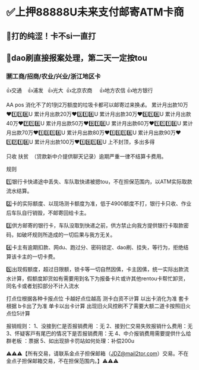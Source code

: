# ✅上押88888U未来支付邮寄ATM卡商

## 📣打的纯涩！卡不si一直打
## 📣dao刷直接报案处理，第二天一定按tou
### 🈲工商/招商/农业/兴业/浙江地区卡

👍交通    👍浦发   👍光大  
👍北京农商     👍地方农信 
👍地方银行

AA pos 消化不了的1到2万额度的垃圾卡都可以邮寄过来换💰。
累计月出款10万❤️1️⃣1️⃣8️⃣U
累计月出款20万❤️3️⃣1️⃣8️⃣U
累计月出款30万❤️5️⃣1️⃣8️⃣U
累计月出款40万❤️7️⃣1️⃣8️⃣U
累计月出款50万❤️9️⃣1️⃣8️⃣U
累计月出款60万❤️1️⃣1️⃣1️⃣8️⃣U
累计月出款70万❤️1️⃣3️⃣1️⃣8️⃣U
累计月出款80万❤️1️⃣5️⃣1️⃣8️⃣U
累计月出款90万❤️1️⃣7️⃣1️⃣8️⃣U
累计月出款100万❤️1️⃣9️⃣1️⃣8️⃣U
上不封顶，多出多得

只收 扶贫  （贷款新中介提供聊天记录）逾期严重一律不结算卡费用。

规则

1️⃣银行卡快递途中丢失、车队取快递被摁tou，不在担保范围内，以ATM实际取款流水结算。

2️⃣卡的实际额度、以现场测卡额度为准，低于4900额度不打，银行卡只收、作业后车队自行销毁，不邮寄回给卡主。

3️⃣供方邮寄的银行卡，车队没取到快递之前，供方禁止向我方提供银行卡取款密码，如破坏规则所造成的一切后果与我方无关。

4️⃣卡主有逾期扣款、网du、跑过分、密码锁定、dao刷、挂失，等行为，拒绝结算该卡主的一切卡费。

5️⃣出现假额度，超过日限额，锁卡等一切自然因傃，卡主因傃，统一实际出款流水计算，假额度卸货如有需要用到名下为报备卡片或许其他rentou卡帮忙卸货，同名卡或者划扣部分不计入流水

打点位根据各种卡报点位 卡越好点位越高 测卡白资不计算 以出卡消化为准 套卡根据 b卡出了为准   单卡以出卡计算 出现旧火风控刷不了需要大额二道卡按照旧火点位5计算


报销规则：
1、没接到仁是否报销费用 ：无
2、接到仁交易失败报销什么费用：无
3、怀疑客戸有尾巴的情况下是否报销费用：无
4、中介报销费用需要提供什么给群老板 ：票据
5、如出现排卡罚站如何处理：补偿200u

⚠️⚠️⚠️【所有交易，请联系金点子担保邮箱（JDZ@mail2tor.com）交易。不在金点子担保邮箱交易，不在担保范围内。】⚠️⚠️⚠️
